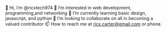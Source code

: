 👋 Hi, I’m @ricxtech974
👀 I’m interested in web development, programming,and networking
🌱 I’m currently learning basic design, javascript, and python
💞️ I’m looking to collaborate on all in becoming a valued contributor
📫 How to reach me at ricx.carter@gmail.com or phone.
